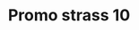 ---
title: Promo strass 10
date: 
draft: false

# descripcion
description : Encontrá todas las promos de navidad en nuestra tienda de IG. Pedidos por  whatsapp, mail o dm.

materials: 

color: 

dimensions: 

code: 99-99-0705

type: "Promos"

categories: [destacados]

price: $2.090,00

# Images
# first image will be shown in the product page
images:
  # - image: "images/path_to_image"
  # La ubicacion de las imagenes es imagenes/Promos/Promos.Promo/99-99-0705-promo-strass-10
  - image: "./images/promos/promo/99-99-0705_a.jpg"
  - image: "./images/promos/promo/99-99-0705_b.jpg"
---